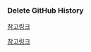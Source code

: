 ### Delete GitHub History
<a href="https://velog.io/@yoogail/GitHub%EC%97%90-%EC%9D%B4%EB%AF%B8-%EC%98%AC%EB%A6%B0-%ED%8C%8C%EC%9D%BC-history%EC%97%90%EC%84%9C-%EC%82%AD%EC%A0%9C%ED%95%98%EA%B8%B0"> 참고링크 </a>

<a href="https://asecurity.dev/entry/Git-%ED%8A%B9%EC%A0%95-%ED%8C%8C%EC%9D%BC-%ED%9E%88%EC%8A%A4%ED%86%A0%EB%A6%AC-%EC%82%AD%EC%A0%9C-%ED%95%98%EA%B8%B0"> 참고링크 </a>